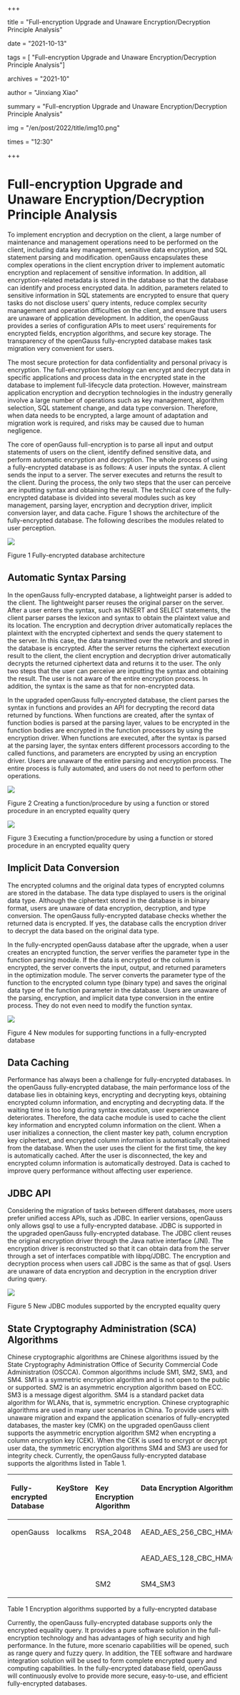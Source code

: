 +++

title = "Full-encryption Upgrade and Unaware Encryption/Decryption Principle Analysis"

date = "2021-10-13"

tags = [ "Full-encryption Upgrade and Unaware Encryption/Decryption Principle Analysis"]

archives = "2021-10"

author = "Jinxiang Xiao"

summary = "Full-encryption Upgrade and Unaware Encryption/Decryption Principle Analysis"

img = "/en/post/2022/title/img10.png"

times = "12:30"

+++

# Full-encryption Upgrade and Unaware Encryption/Decryption Principle Analysis<a name="ZH-CN_TOPIC_0000001251226657"></a>

To implement encryption and decryption on the client, a large number of maintenance and management operations need to be performed on the client, including data key management, sensitive data encryption, and SQL statement parsing and modification. openGauss encapsulates these complex operations in the client encryption driver to implement automatic encryption and replacement of sensitive information. In addition, all encryption-related metadata is stored in the database so that the database can identify and process encrypted data. In addition, parameters related to sensitive information in SQL statements are encrypted to ensure that query tasks do not disclose users' query intents, reduce complex security management and operation difficulties on the client, and ensure that users are unaware of application development. In addition, the openGauss provides a series of configuration APIs to meet users' requirements for encrypted fields, encryption algorithms, and secure key storage. The transparency of the openGauss fully-encrypted database makes task migration very convenient for users.

The most secure protection for data confidentiality and personal privacy is encryption. The full-encryption technology can encrypt and decrypt data in specific applications and process data in the encrypted state in the database to implement full-lifecycle data protection. However, mainstream application encryption and decryption technologies in the industry generally involve a large number of operations such as key management, algorithm selection, SQL statement change, and data type conversion. Therefore, when data needs to be encrypted, a large amount of adaptation and migration work is required, and risks may be caused due to human negligence.

The core of openGauss full-encryption is to parse all input and output statements of users on the client, identify defined sensitive data, and perform automatic encryption and decryption. The whole process of using a fully-encrypted database is as follows: A user inputs the syntax. A client sends the input to a server. The server executes and returns the result to the client. During the process, the only two steps that the user can perceive are inputting syntax and obtaining the result. The technical core of the fully-encrypted database is divided into several modules such as key management, parsing layer, encryption and decryption driver, implicit conversion layer, and data cache. Figure 1 shows the architecture of the fully-encrypted database. The following describes the modules related to user perception.

![](figures/28.png)

Figure 1 Fully-encrypted database architecture

## Automatic Syntax Parsing<a name="section12201016103619"></a>

In the openGauss fully-encrypted database, a lightweight parser is added to the client. The lightweight parser reuses the original parser on the server. After a user enters the syntax, such as INSERT and SELECT statements, the client parser parses the lexicon and syntax to obtain the plaintext value and its location. The encryption and decryption driver automatically replaces the plaintext with the encrypted ciphertext and sends the query statement to the server. In this case, the data transmitted over the network and stored in the database is encrypted. After the server returns the ciphertext execution result to the client, the client encryption and decryption driver automatically decrypts the returned ciphertext data and returns it to the user. The only two steps that the user can perceive are inputting the syntax and obtaining the result. The user is not aware of the entire encryption process. In addition, the syntax is the same as that for non-encrypted data.

In the upgraded openGauss fully-encrypted database, the client parses the syntax in functions and provides an API for decrypting the record data returned by functions. When functions are created, after the syntax of function bodies is parsed at the parsing layer, values to be encrypted in the function bodies are encrypted in the function processors by using the encryption driver. When functions are executed, after the syntax is parsed at the parsing layer, the syntax enters different processors according to the called functions, and parameters are encrypted by using an encryption driver. Users are unaware of the entire parsing and encryption process. The entire process is fully automated, and users do not need to perform other operations.

![](figures/282.png)

Figure 2 Creating a function/procedure by using a function or stored procedure in an encrypted equality query

![](figures/283.png)

Figure 3 Executing a function/procedure by using a function or stored procedure in an encrypted equality query

## Implicit Data Conversion<a name="section351315577365"></a>

The encrypted columns and the original data types of encrypted columns are stored in the database. The data type displayed to users is the original data type. Although the ciphertext stored in the database is in binary format, users are unaware of data encryption, decryption, and type conversion. The openGauss fully-encrypted database checks whether the returned data is encrypted. If yes, the database calls the encryption driver to decrypt the data based on the original data type.

In the fully-encrypted openGauss database after the upgrade, when a user creates an encrypted function, the server verifies the parameter type in the function parsing module. If the data is encrypted or the column is encrypted, the server converts the input, output, and returned parameters in the optimization module. The server converts the parameter type of the function to the encrypted column type \(binary type\) and saves the original data type of the function parameter in the database. Users are unaware of the parsing, encryption, and implicit data type conversion in the entire process. They do not even need to modify the function syntax.

![](figures/284.png)

Figure 4 New modules for supporting functions in a fully-encrypted database

## Data Caching<a name="section19929458373"></a>

Performance has always been a challenge for fully-encrypted databases. In the openGauss fully-encrypted database, the main performance loss of the database lies in obtaining keys, encrypting and decrypting keys, obtaining encrypted column information, and encrypting and decrypting data. If the waiting time is too long during syntax execution, user experience deteriorates. Therefore, the data cache module is used to cache the client key information and encrypted column information on the client. When a user initializes a connection, the client master key path, column encryption key ciphertext, and encrypted column information is automatically obtained from the database. When the user uses the client for the first time, the key is automatically cached. After the user is disconnected, the key and encrypted column information is automatically destroyed. Data is cached to improve query performance without affecting user experience.

## JDBC API<a name="section5521413173720"></a>

Considering the migration of tasks between different databases, more users prefer unified access APIs, such as JDBC. In earlier versions, openGauss only allows gsql to use a fully-encrypted database. JDBC is supported in the upgraded openGauss fully-encrypted database. The JDBC client reuses the original encryption driver through the Java native interface \(JNI\). The encryption driver is reconstructed so that it can obtain data from the server through a set of interfaces compatible with libpq/JDBC. The encryption and decryption process when users call JDBC is the same as that of gsql. Users are unaware of data encryption and decryption in the encryption driver during query.

![](figures/285.png)

Figure 5 New JDBC modules supported by the encrypted equality query

## State Cryptography Administration \(SCA\) Algorithms<a name="section111661827163719"></a>

Chinese cryptographic algorithms are Chinese algorithms issued by the State Cryptography Administration Office of Security Commercial Code Administration \(OSCCA\). Common algorithms include SM1, SM2, SM3, and SM4. SM1 is a symmetric encryption algorithm and is not open to the public or supported. SM2 is an asymmetric encryption algorithm based on ECC. SM3 is a message digest algorithm. SM4 is a standard packet data algorithm for WLANs, that is, symmetric encryption. Chinese cryptographic algorithms are used in many user scenarios in China. To provide users with unaware migration and expand the application scenarios of fully-encrypted databases, the master key \(CMK\) on the upgraded openGauss client supports the asymmetric encryption algorithm SM2 when encrypting a column encryption key \(CEK\). When the CEK is used to encrypt or decrypt user data, the symmetric encryption algorithms SM4 and SM3 are used for integrity check. Currently, the openGauss fully-encrypted database supports the algorithms listed in Table 1.

<a name="table1050165217327"></a>
<table><thead align="left"><tr id="row869018537321"><th class="cellrowborder" valign="top" width="18.84%" id="mcps1.1.5.1.1"><p id="p4690185323212"><a name="p4690185323212"></a><a name="p4690185323212"></a>Fully-encrypted Database</p>
</th>
<th class="cellrowborder" valign="top" width="13.77%" id="mcps1.1.5.1.2"><p id="p7690053133217"><a name="p7690053133217"></a><a name="p7690053133217"></a>KeyStore</p>
</th>
<th class="cellrowborder" valign="top" width="20.11%" id="mcps1.1.5.1.3"><p id="p1690155323219"><a name="p1690155323219"></a><a name="p1690155323219"></a>Key Encryption Algorithm</p>
</th>
<th class="cellrowborder" valign="top" width="47.28%" id="mcps1.1.5.1.4"><p id="p96901653143219"><a name="p96901653143219"></a><a name="p96901653143219"></a>Data Encryption Algorithm</p>
</th>
</tr>
</thead>
<tbody><tr id="row18690195383212"><td class="cellrowborder" rowspan="3" valign="top" width="18.84%" headers="mcps1.1.5.1.1 "><p id="p6690115373211"><a name="p6690115373211"></a><a name="p6690115373211"></a>openGauss</p>
</td>
<td class="cellrowborder" rowspan="3" valign="top" width="13.77%" headers="mcps1.1.5.1.2 "><p id="p869055323213"><a name="p869055323213"></a><a name="p869055323213"></a>localkms</p>
</td>
<td class="cellrowborder" rowspan="2" valign="top" width="20.11%" headers="mcps1.1.5.1.3 "><p id="p14690205353212"><a name="p14690205353212"></a><a name="p14690205353212"></a>RSA_2048</p>
</td>
<td class="cellrowborder" valign="top" width="47.28%" headers="mcps1.1.5.1.4 "><p id="p969025315322"><a name="p969025315322"></a><a name="p969025315322"></a>AEAD_AES_256_CBC_HMAC_SHA_256</p>
</td>
</tr>
<tr id="row1669020532329"><td class="cellrowborder" valign="top" headers="mcps1.1.5.1.1 "><p id="p06901537328"><a name="p06901537328"></a><a name="p06901537328"></a>AEAD_AES_128_CBC_HMAC_SHA_256</p>
</td>
</tr>
<tr id="row196901539326"><td class="cellrowborder" valign="top" headers="mcps1.1.5.1.1 "><p id="p14691953153215"><a name="p14691953153215"></a><a name="p14691953153215"></a>SM2</p>
</td>
<td class="cellrowborder" valign="top" headers="mcps1.1.5.1.2 "><p id="p1569175316324"><a name="p1569175316324"></a><a name="p1569175316324"></a>SM4_SM3</p>
</td>
</tr>
</tbody>
</table>

Table 1 Encryption algorithms supported by a fully-encrypted database

Currently, the openGauss fully-encrypted database supports only the encrypted equality query. It provides a pure software solution in the full-encryption technology and has advantages of high security and high performance. In the future, more scenario capabilities will be opened, such as range query and fuzzy query. In addition, the TEE software and hardware integration solution will be used to form complete encrypted query and computing capabilities. In the fully-encrypted database field, openGauss will continuously evolve to provide more secure, easy-to-use, and efficient fully-encrypted databases.

